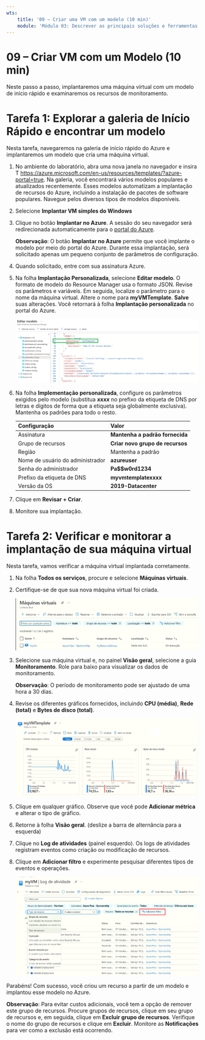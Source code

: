 ```yaml
---
wts:
    title: '09 – Criar uma VM com um modelo (10 min)'
    module: 'Módulo 03: Descrever as principais soluções e ferramentas de gerenciamento'
---
```

# 09 – Criar VM com um Modelo (10 min)

Neste passo a passo, implantaremos uma máquina virtual com um modelo de início rápido e examinaremos os recursos de monitoramento.

# Tarefa 1: Explorar a galeria de Início Rápido e encontrar um modelo 

Nesta tarefa, navegaremos na galeria de início rápido do Azure e implantaremos um modelo que cria uma máquina virtual. 

1. No ambiente do laboratório, abra uma nova janela no navegador e insira T https://azure.microsoft.com/en-us/resources/templates/?azure-portal=true. Na galeria, você encontrará vários modelos populares e atualizados recentemente. Esses modelos automatizam a implantação de recursos do Azure, incluindo a instalação de pacotes de software populares. Navegue pelos diversos tipos de modelos disponíveis.

3. Selecione **Implantar VM simples do Windows**

4. Clique no botão **Implantar no Azure**. A sessão do seu navegador será redirecionada automaticamente para o [portal do Azure](http://portal.azure.com/).

    **Observação**: O botão **Implantar no Azure** permite que você implante o modelo por meio do portal do Azure. Durante essa implantação, será solicitado apenas um pequeno conjunto de parâmetros de configuração. 

5. Quando solicitado, entre com sua assinatura Azure.

6. Na folha **Implantação Personalizada**, selecione **Editar modelo**. O formato de modelo do Resource Manager usa o formato JSON. Revise os parâmetros e variáveis.  Em seguida, localize o parâmetro para o nome da máquina virtual. Altere o nome para **myVMTemplate**. **Salve** suas alterações. Você retornará à folha **Implantação personalizada** no portal do Azure.

    ![Captura de tela do modelo com a mudança de nome da VM em destaque.](../images/0901.png)

7. Na folha **Implementação personalizada**, configure os parâmetros exigidos pelo modelo (substitua ***xxxx*** no prefixo da etiqueta de DNS por letras e dígitos de forma que a etiqueta seja globalmente exclusiva). Mantenha os padrões para todo o resto. 

    | Configuração| Valor|
    |----|----|
    | Assinatura | **Mantenha a padrão fornecida**|
    | Grupo de recursos | **Criar novo grupo de recursos** |
    | Região | Mantenha a padrão |
    | Nome de usuário do administrador | **azureuser** |
    | Senha do administrador | **Pa$$w0rd1234** |
    | Prefixo da etiqueta de DNS | **myvmtemplatexxxx** |
    | Versão da OS | **2019-Datacenter** |


9. Clique em **Revisar + Criar**.

10. Monitore sua implantação. 

# Tarefa 2: Verificar e monitorar a implantação de sua máquina virtual

Nesta tarefa, vamos verificar a máquina virtual implantada corretamente. 

1. Na folha **Todos os serviços**, procure e selecione **Máquinas virtuais**.

2. Certifique-se de que sua nova máquina virtual foi criada. 

    ![Captura de tela da página de máquinas virtuais. A nova VM é mostrada e está em execução.](../images/0902.png)

3. Selecione sua máquina virtual e, no painel **Visão geral**, selecione a guia **Monitoramento**. Role para baixo para visualizar os dados de monitoramento.

    **Observação**: O período de monitoramento pode ser ajustado de uma hora a 30 dias.

4. Revise os diferentes gráficos fornecidos, incluindo **CPU (média)**, **Rede (total)** e **Bytes de disco (total)**. 

    ![Captura de tela dos gráficos de monitoramento da máquina virtual.](../images/0903.png)

5. Clique em qualquer gráfico. Observe que você pode **Adicionar métrica** e alterar o tipo de gráfico.

6. Retorne à folha **Visão geral**. (deslize a barra de alternância para a esquerda)
7. Clique no **Log de atividades** (painel esquerdo). Os logs de atividades registram eventos como criação ou modificação de recursos. 

8. Clique em **Adicionar filtro** e experimente pesquisar diferentes tipos de eventos e operações. 

    ![Captura de tela da página Adicionar filtros com o tipo de evento selecionado.](../images/0904.png)

Parabéns! Com sucesso, você criou um recurso a partir de um modelo e implantou esse modelo no Azure.

**Observação**: Para evitar custos adicionais, você tem a opção de remover este grupo de recursos. Procure grupos de recursos, clique em seu grupo de recursos e, em seguida, clique em **Excluir grupo de recursos**. Verifique o nome do grupo de recursos e clique em **Excluir**. Monitore as **Notificações** para ver como a exclusão está ocorrendo.
